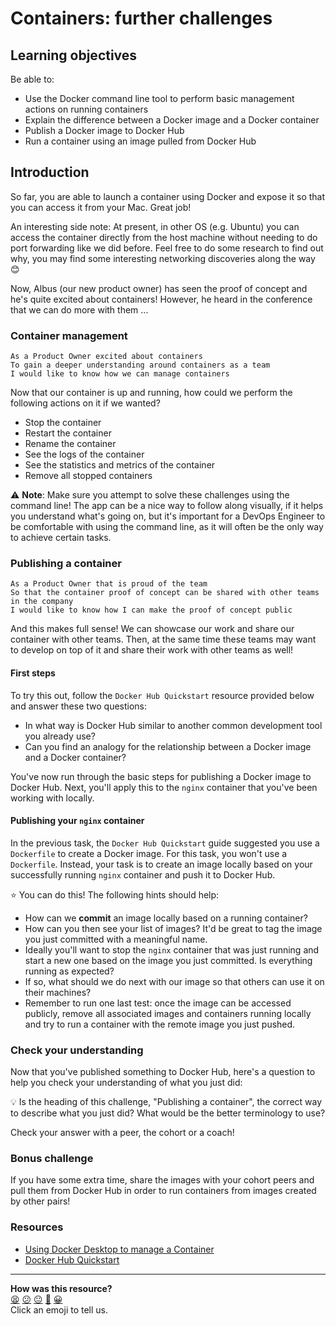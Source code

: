 # Containers: further challenges

## Learning objectives

Be able to:

- Use the Docker command line tool to perform basic management actions on running containers
- Explain the difference between a Docker image and a Docker container
- Publish a Docker image to Docker Hub
- Run a container using an image pulled from Docker Hub

## Introduction

So far, you are able to launch a container using Docker and expose it so that you can access it from your Mac. Great job!

An interesting side note: At present, in other OS (e.g. Ubuntu) you can access the container directly from the host machine without needing to do port forwarding like we did before. Feel free to do some research to find out why, you may find some interesting networking discoveries along the way :blush:

Now, Albus (our new product owner) has seen the proof of concept and he's quite excited about containers!
However, he heard in the conference that we can do more with them ...

### Container management

```
As a Product Owner excited about containers
To gain a deeper understanding around containers as a team
I would like to know how we can manage containers
```

Now that our container is up and running, how could we perform the following actions on it if we wanted?
- Stop the container
- Restart the container
- Rename the container
- See the logs of the container
- See the statistics and metrics of the container
- Remove all stopped containers

:warning: **Note**: Make sure you attempt to solve these challenges using the command line! The app can be a nice way to follow along visually, if it helps you understand what's going on, but it's important for a DevOps Engineer to be comfortable with using the command line, as it will often be the only way to achieve certain tasks.

### Publishing a container

```
As a Product Owner that is proud of the team
So that the container proof of concept can be shared with other teams in the company
I would like to know how I can make the proof of concept public
```

And this makes full sense! We can showcase our work and share our container with other teams.
Then, at the same time these teams may want to develop on top of it and share their work with other teams as well!

#### First steps

To try this out, follow the `Docker Hub Quickstart` resource provided below and answer these two questions:

- In what way is Docker Hub similar to another common development tool you already use?
- Can you find an analogy for the relationship between a Docker image and a Docker container?

You've now run through the basic steps for publishing a Docker image to Docker Hub.
Next, you'll apply this to the `nginx` container that you've been working with locally.

#### Publishing your `nginx` container

In the previous task, the `Docker Hub Quickstart` guide suggested you use a `Dockerfile` to create a Docker image.
For this task, you won't use a `Dockerfile`.
Instead, your task is to create an image locally based on your successfully running `nginx` container and push it to Docker Hub. 

:star: You can do this! The following hints should help:
- How can we **commit** an image locally based on a running container?
- How can you then see your list of images? It'd be great to tag the image you just committed with a meaningful name.
- Ideally you'll want to stop the `nginx` container that was just running and start a new one based on the image you just committed. Is everything running as expected?
- If so, what should we do next with our image so that others can use it on their machines?
- Remember to run one last test: once the image can be accessed publicly, remove all associated images and containers running locally and try to run a container with the remote image you just pushed.

### Check your understanding 

Now that you've published something to Docker Hub, here's a question to help you check your understanding of what you just did: 

:bulb: Is the heading of this challenge, "Publishing a container", the correct way to describe what you just did? What would be the better terminology to use?

Check your answer with a peer, the cohort or a coach!

### Bonus challenge

If you have some extra time, share the images with your cohort peers and pull them from Docker Hub in order to run containers from images created by other pairs!

### Resources

- [Using Docker Desktop to manage a Container](https://flaviocopes.com/docker-desktop-manage-container/)
- [Docker Hub Quickstart](https://docs.docker.com/docker-hub/)
<!-- BEGIN GENERATED SECTION DO NOT EDIT -->

---

**How was this resource?**  
[😫](https://airtable.com/shrUJ3t7KLMqVRFKR?prefill_Repository=devops-course&prefill_File=workshops/week-1/containers_further_challenges.md&prefill_Sentiment=😫) [😕](https://airtable.com/shrUJ3t7KLMqVRFKR?prefill_Repository=devops-course&prefill_File=workshops/week-1/containers_further_challenges.md&prefill_Sentiment=😕) [😐](https://airtable.com/shrUJ3t7KLMqVRFKR?prefill_Repository=devops-course&prefill_File=workshops/week-1/containers_further_challenges.md&prefill_Sentiment=😐) [🙂](https://airtable.com/shrUJ3t7KLMqVRFKR?prefill_Repository=devops-course&prefill_File=workshops/week-1/containers_further_challenges.md&prefill_Sentiment=🙂) [😀](https://airtable.com/shrUJ3t7KLMqVRFKR?prefill_Repository=devops-course&prefill_File=workshops/week-1/containers_further_challenges.md&prefill_Sentiment=😀)  
Click an emoji to tell us.

<!-- END GENERATED SECTION DO NOT EDIT -->

